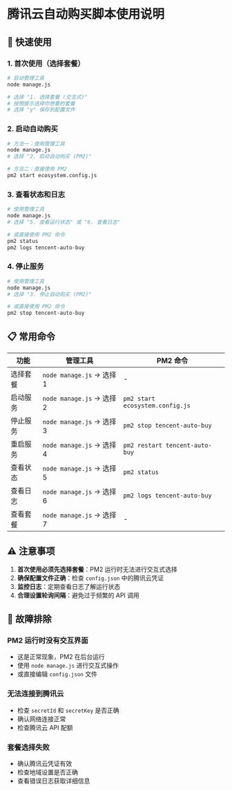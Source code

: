 # 腾讯云自动购买脚本使用说明

## 🚀 快速使用

### 1. 首次使用（选择套餐）

```bash
# 启动管理工具
node manage.js

# 选择 "1. 选择套餐 (交互式)"
# 按照提示选择你想要的套餐
# 选择 "y" 保存到配置文件
```

### 2. 启动自动购买

```bash
# 方法一：使用管理工具
node manage.js
# 选择 "2. 启动自动购买 (PM2)"

# 方法二：直接使用 PM2
pm2 start ecosystem.config.js
```

### 3. 查看状态和日志

```bash
# 使用管理工具
node manage.js
# 选择 "5. 查看运行状态" 或 "6. 查看日志"

# 或直接使用 PM2 命令
pm2 status
pm2 logs tencent-auto-buy
```

### 4. 停止服务

```bash
# 使用管理工具
node manage.js
# 选择 "3. 停止自动购买 (PM2)"

# 或直接使用 PM2 命令
pm2 stop tencent-auto-buy
```

## 📋 常用命令

| 功能 | 管理工具 | PM2 命令 |
|------|----------|----------|
| 选择套餐 | `node manage.js` → 选择 1 | - |
| 启动服务 | `node manage.js` → 选择 2 | `pm2 start ecosystem.config.js` |
| 停止服务 | `node manage.js` → 选择 3 | `pm2 stop tencent-auto-buy` |
| 重启服务 | `node manage.js` → 选择 4 | `pm2 restart tencent-auto-buy` |
| 查看状态 | `node manage.js` → 选择 5 | `pm2 status` |
| 查看日志 | `node manage.js` → 选择 6 | `pm2 logs tencent-auto-buy` |
| 查看套餐 | `node manage.js` → 选择 7 | - |

## ⚠️ 注意事项

1. **首次使用必须先选择套餐**：PM2 运行时无法进行交互式选择
2. **确保配置文件正确**：检查 `config.json` 中的腾讯云凭证
3. **监控日志**：定期查看日志了解运行状态
4. **合理设置轮询间隔**：避免过于频繁的 API 调用

## 🔧 故障排除

### PM2 运行时没有交互界面
- 这是正常现象，PM2 在后台运行
- 使用 `node manage.js` 进行交互式操作
- 或直接编辑 `config.json` 文件

### 无法连接到腾讯云
- 检查 `secretId` 和 `secretKey` 是否正确
- 确认网络连接正常
- 检查腾讯云 API 配额

### 套餐选择失败
- 确认腾讯云凭证有效
- 检查地域设置是否正确
- 查看错误日志获取详细信息 